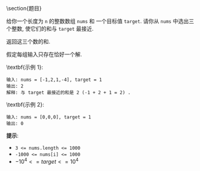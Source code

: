 \section{题目}

给你一个长度为 `n` 的整数数组 `nums` 和 一个目标值 `target`. 请你从 `nums` 中选出三个整数, 使它们的和与 `target` 最接近. 

返回这三个数的和. 

假定每组输入只存在恰好一个解. 

\textbf{示例 1}: 

```
输入: nums = [-1,2,1,-4], target = 1
输出: 2
解释: 与 target 最接近的和是 2 (-1 + 2 + 1 = 2) . 
```

\textbf{示例 2}: 

```
输入: nums = [0,0,0], target = 1
输出: 0
```

**提示**: 

- `3 <= nums.length <= 1000`
- `-1000 <= nums[i] <= 1000`
- $-10^4 <= target <= 10^4$